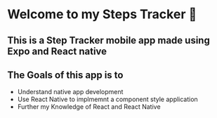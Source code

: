 # Welcome to my Steps Tracker 👋

## This is a Step Tracker mobile app made using Expo and React native
## The Goals of this app is to
- Understand native app development
- Use React Native to implmemnt a component style application
- Further my Knowledge of React and React Native  

